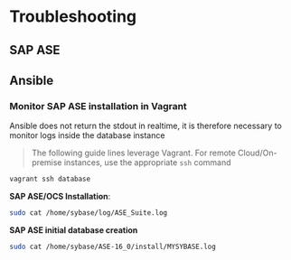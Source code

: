# Troubleshooting

## SAP ASE

## Ansible

### Monitor SAP ASE installation in Vagrant

Ansible does not return the stdout in realtime, it is therefore necessary to monitor logs inside the database instance

> The following guide lines leverage Vagrant.
> For remote Cloud/On-premise instances, use the appropriate `ssh` command

```bash
vagrant ssh database
```

**SAP ASE/OCS Installation**:

```bash
sudo cat /home/sybase/log/ASE_Suite.log
```

**SAP ASE initial database creation**

```bash
sudo cat /home/sybase/ASE-16_0/install/MYSYBASE.log
```
